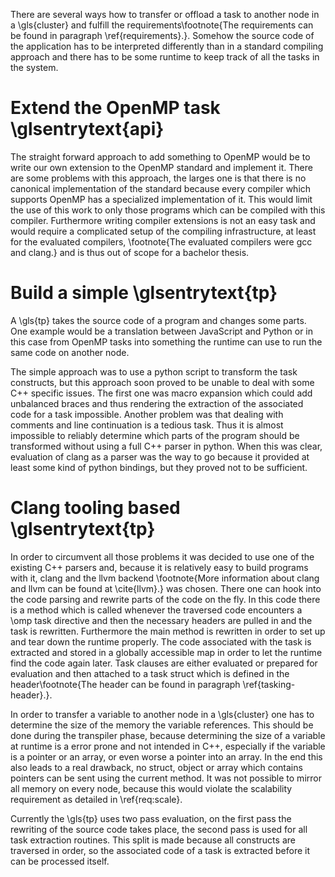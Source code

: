 
There are several ways how to transfer or offload a task to another node in a \gls{cluster} and fulfill the
requirements\footnote{The requirements can be found in paragraph \ref{requirements}.}.
Somehow the source code of the application has to be interpreted differently than in a standard compiling approach
and there has to be some runtime to keep track of all the tasks in the system.

# Extend the OpenMP task \glsentrytext{api}
The straight forward approach to add something to OpenMP would be to write our own extension to the OpenMP standard
and implement it.
There are some problems with this approach, the larges one is that there is no canonical implementation of the standard
because every compiler which supports OpenMP has a specialized implementation of it.
This would limit the use of this work to only those programs which can be compiled with this compiler.
Furthermore writing compiler extensions is not an easy task and would require a complicated setup of the compiling
infrastructure, at least for the evaluated compilers, \footnote{The evaluated compilers were gcc and clang.}
and is thus out of scope for a bachelor thesis.

# Build a simple \glsentrytext{tp}
A \gls{tp} takes the source code of a program and changes some parts.
One example would be a translation between JavaScript and Python or in this case from OpenMP tasks into something
the runtime can use to run the same code on another node.

The simple approach was to use a python script to transform the task constructs, but this approach soon proved to be
unable to deal with some C++ specific issues.
The first one was macro expansion which could add unbalanced braces and thus rendering the extraction of the associated
code for a task impossible.
Another problem was that dealing with comments and line continuation is a tedious task.
Thus it is almost impossible to reliably determine which parts of the program should be transformed without using a
full C++ parser in python.
When this was clear, evaluation of clang as a parser was the way to go because it provided at least some kind of python
bindings, but they proved not to be sufficient.

# Clang tooling based \glsentrytext{tp}
In order to circumvent all those problems it was decided to use one of the existing C++ parsers and, because it is
relatively easy to build programs with it, clang and the llvm backend
\footnote{More information about clang and llvm can be found at \cite{llvm}.}
was chosen.
There one can hook into the code parsing and rewrite parts of the code on the fly.
In this code there is a method which is called whenever the traversed code encounters a \omp task directive and then
the necessary headers are pulled in and the task is rewritten.
Furthermore the main method is rewritten in order to set up and tear down the runtime properly.
The code associated with the task is extracted and stored in a globally accessible map in order to let the runtime
find the code again later.
Task clauses are either evaluated or prepared for evaluation and then attached to a task struct which is defined in the
header\footnote{The header can be found in paragraph \ref{tasking-header}.}.

In order to transfer a variable to another node in a \gls{cluster} one has to determine the size of the memory the
variable references.
This should be done during the transpiler phase, because determining the size of a variable at runtime is a error
prone and not intended in C++,
especially if the variable is a pointer or an array, or even worse a pointer into an array.
In the end this also leads to a real drawback, no struct, object or array which contains pointers can be sent using
the current method.
It was not possible to mirror all memory on every node, because this would violate the scalability requirement as
detailed in \ref{req:scale}.

Currently the \gls{tp} uses two pass evaluation, on the first pass the rewriting of the source code takes place, the
second pass is used for all task extraction routines.
This split is made because all constructs are traversed in order, so the associated code of a task is extracted before
it can be processed itself.

